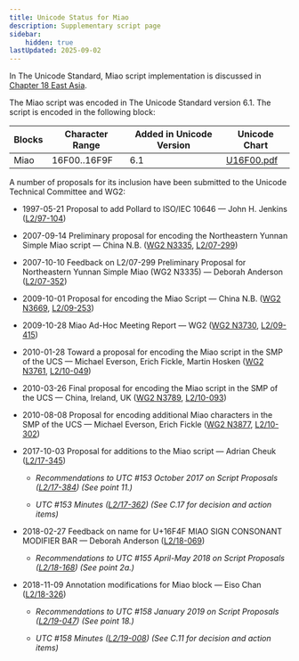 ```yaml
---
title: Unicode Status for Miao
description: Supplementary script page
sidebar:
    hidden: true
lastUpdated: 2025-09-02
---
```


In The Unicode Standard, Miao script implementation is discussed in [Chapter 18 East Asia](http://www.unicode.org/versions/latest/ch18.pdf).

[comment]: # (end of intro)

[comment]: # (start of blocks)

The Miao script was encoded in The Unicode Standard version 6.1. The script is encoded in the following block:

| Blocks | Character Range | Added in Unicode Version | Unicode Chart |
| ------ | --------------- | ------------------------ | ------------- |
| Miao | 16F00..16F9F | 6.1 | [U16F00.pdf](http://www.unicode.org/charts/PDF/U16F00.pdf) |

[comment]: # (end of blocks)

[comment]: # (start of chars)



[comment]: # (end of chars)

[comment]: # (start of rest)

A number of proposals for its inclusion have been submitted to the Unicode Technical Committee and WG2:

- 1997-05-21 Proposal to add Pollard to ISO/IEC 10646 — John H. Jenkins ([L2/97-104](http://www.unicode.org/L2/L1997/97104-Pollard.pdf))

- 2007-09-14 Preliminary proposal for encoding the Northeastern Yunnan Simple Miao script — China N.B. ([WG2 N3335](https://www.unicode.org/wg2/docs/n3335.pdf), [L2/07-299](http://www.unicode.org/cgi-bin/GetMatchingDocs.pl?L2/07-299))

- 2007-10-10 Feedback on L2/07-299 Preliminary Proposal for Northeastern Yunnan Simple Miao (WG2 N3335) — Deborah Anderson ([L2/07-352](http://www.unicode.org/cgi-bin/GetMatchingDocs.pl?L2/07-352))

- 2009-10-01 Proposal for encoding the Miao Script — China N.B. ([WG2 N3669](https://www.unicode.org/wg2/docs/n3669.pdf), [L2/09-253](http://www.unicode.org/cgi-bin/GetMatchingDocs.pl?L2/09-253))

- 2009-10-28 Miao Ad-Hoc Meeting Report — WG2  ([WG2 N3730](https://www.unicode.org/wg2/docs/n3730.pdf), [L2/09-415](http://www.unicode.org/cgi-bin/GetMatchingDocs.pl?L2/09-415))

- 2010-01-28 Toward a proposal for encoding the Miao script in the SMP of the UCS — Michael Everson, Erich Fickle, Martin Hosken ([WG2 N3761](https://www.unicode.org/wg2/docs/n3761.pdf), [L2/10-049](http://www.unicode.org/cgi-bin/GetMatchingDocs.pl?L2/10-049))

- 2010-03-26 Final proposal for encoding the Miao script in the SMP of the UCS — China, Ireland, UK ([WG2 N3789](https://www.unicode.org/wg2/docs/n3789.pdf), [L2/10-093](http://www.unicode.org/cgi-bin/GetMatchingDocs.pl?L2/10-093))

- 2010-08-08 Proposal for encoding additional Miao characters in the SMP of the UCS — Michael Everson, Erich Fickle ([WG2 N3877](https://www.unicode.org/wg2/docs/n3877.pdf), [L2/10-302](http://www.unicode.org/cgi-bin/GetMatchingDocs.pl?L2/10-302))

- 2017-10-03 Proposal for additions to the Miao script — Adrian Cheuk ([L2/17-345](http://www.unicode.org/cgi-bin/GetMatchingDocs.pl?L2/17-345))

  - _Recommendations to UTC #153 October 2017 on Script Proposals ([L2/17-384](http://www.unicode.org/L2/L2017/17384-script-ad-hoc-recs.pdf)) (See point 11.)_

  - _UTC #153 Minutes ([L2/17-362](http://www.unicode.org/L2/L2017/17362.htm)) (See C.17 for decision and action items)_

- 2018-02-27 Feedback on name for U+16F4F MIAO SIGN CONSONANT MODIFIER BAR — Deborah Anderson ([L2/18-069](http://www.unicode.org/cgi-bin/GetMatchingDocs.pl?L2/18-069))

  - _Recommendations to UTC #155 April-May 2018 on Script Proposals ([L2/18-168](http://www.unicode.org/L2/L2018/18168-script-rec.pdf)) (See point 2a.)_

- 2018-11-09 Annotation modifications for Miao block — Eiso Chan ([L2/18-326](http://www.unicode.org/cgi-bin/GetMatchingDocs.pl?L2/18-326))

  - _Recommendations to UTC #158 January 2019 on Script Proposals ([L2/19-047](https://www.unicode.org/L2/L2019/19047-script-adhoc-recs.pdf)) (See point 18.)_

  - _UTC #158 Minutes ([L2/19-008](https://www.unicode.org/L2/L2019/19008.htm)) (See C.11 for decision and action items)_
